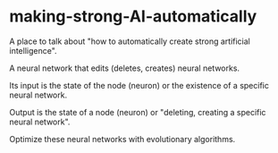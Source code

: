 # making-strong-AI-automatically
A place to talk about "how to automatically create strong artificial intelligence".

A neural network that edits (deletes, creates) neural networks.

Its input is the state of the node (neuron) or the existence of a specific neural network.

Output is the state of a node (neuron) or "deleting, creating a specific neural network".

Optimize these neural networks with evolutionary algorithms.
